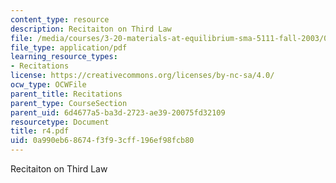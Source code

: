 ```yaml
---
content_type: resource
description: Recitaiton on Third Law
file: /media/courses/3-20-materials-at-equilibrium-sma-5111-fall-2003/0a990eb68674f3f93cff196ef98fcb80_r4.pdf
file_type: application/pdf
learning_resource_types:
- Recitations
license: https://creativecommons.org/licenses/by-nc-sa/4.0/
ocw_type: OCWFile
parent_title: Recitations
parent_type: CourseSection
parent_uid: 6d4677a5-ba3d-2723-ae39-20075fd32109
resourcetype: Document
title: r4.pdf
uid: 0a990eb6-8674-f3f9-3cff-196ef98fcb80
---
```

Recitaiton on Third Law